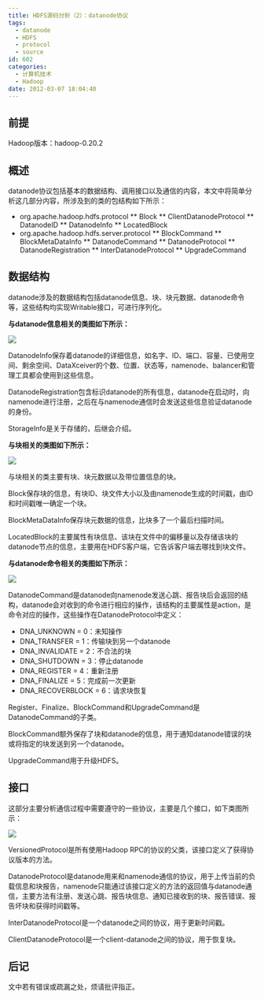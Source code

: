 ```yaml
---
title: HDFS源码分析（2）：datanode协议
tags:
  - datanode
  - HDFS
  - protocol
  - source
id: 602
categories:
  - 计算机技术
  - Hadoop
date: 2012-03-07 18:04:40
---
```


## 前提 ##
Hadoop版本：hadoop-0.20.2

## 概述 ##

datanode协议包括基本的数据结构、调用接口以及通信的内容，本文中将简单分析这几部分内容，所涉及到的类的包结构如下所示：

* org.apache.hadoop.hdfs.protocol
** Block
** ClientDatanodeProtocol
** DatanodeID
** DatanodeInfo
** LocatedBlock
* org.apache.hadoop.hdfs.server.protocol
** BlockCommand
** BlockMetaDataInfo
** DatanodeCommand
** DatanodeProtocol
** DatanodeRegistration
** InterDatanodeProtocol
** UpgradeCommand

<!--more-->

## 数据结构 ##

datanode涉及的数据结构包括datanode信息、块、块元数据、datanode命令等，这些结构均实现Writable接口，可进行序列化。

**与datanode信息相关的类图如下所示：**

![](http://lh5.googleusercontent.com/-qjCw67iHqtk/T1cvieUk5eI/AAAAAAAAAK8/m9qD1F_BnlI/s1033/DatanodeInfo.jpg)

DatanodeInfo保存着datanode的详细信息，如名字、ID、端口、容量、已使用空间、剩余空间、DataXceiver的个数、位置、状态等，namenode、balancer和管理工具都会使用到这些信息。

DatanodeRegistration包含标识datanode的所有信息，datanode在启动时，向namenode进行注册，之后在与namenode通信时会发送这些信息验证datanode的身份。

StorageInfo是关于存储的，后继会介绍。

**与块相关的类图如下所示：**

![](http://lh5.googleusercontent.com/-UQyvFp275Zo/T1cvibIowzI/AAAAAAAAALE/0CJFbVVIVcQ/s591/DatanodeBlock.jpg)

与块相关的类主要有块、块元数据以及带位置信息的块。

Block保存块的信息，有块ID、块文件大小以及由namenode生成的时间戳，由ID和时间戳唯一确定一个块。

BlockMetaDataInfo保存块元数据的信息，比块多了一个最后扫描时间。

LocatedBlock的主要属性有块信息、该块在文件中的偏移量以及存储该块的datanode节点的信息，主要用在HDFS客户端，它告诉客户端去哪找到块文件。

**与datanode命令相关的类图如下所示：**

![](http://lh4.googleusercontent.com/-7dSVbW6rvGk/T1cxo26hMRI/AAAAAAAAALk/vne4P9Fz2gI/s592/DatanodeCommand.jpg)

DatanodeCommand是datanode向namenode发送心跳、报告块后会返回的结构，datanode会对收到的命令进行相应的操作，该结构的主要属性是action，是命令对应的操作，这些操作在DatanodeProtocol中定义：

* DNA_UNKNOWN = 0：未知操作
* DNA_TRANSFER = 1：传输块到另一个datanode
* DNA_INVALIDATE = 2：不合法的块
* DNA_SHUTDOWN = 3：停止datanode
* DNA_REGISTER = 4：重新注册
* DNA_FINALIZE = 5：完成前一次更新
* DNA_RECOVERBLOCK = 6：请求块恢复

Register、Finalize、BlockCommand和UpgradeCommand是DatanodeCommand的子类。

BlockCommand额外保存了块和datanode的信息，用于通知datanode错误的块或将指定的块发送到另一个datanode。

UpgradeCommand用于升级HDFS。

## 接口 ##

这部分主要分析通信过程中需要遵守的一些协议，主要是几个接口，如下类图所示：

![](http://lh5.googleusercontent.com/-jj4vZabhxdQ/T1cviwRyFfI/AAAAAAAAALU/EbrciOlqDq0/s552/DatanodeProtocol.jpg)

VersionedProtocol是所有使用Hadoop RPC的协议的父类，该接口定义了获得协议版本的方法。

DatanodeProtocol是datanode用来和namenode通信的协议，用于上传当前的负载信息和块报告，namenode只能通过该接口定义的方法的返回值与datanode通信，主要方法有注册、发送心跳、报告块信息、通知已接收到的块、报告错误、报告坏块和获得时间戳等。

InterDatanodeProtocol是一个datanode之间的协议，用于更新时间戳。

ClientDatanodeProtocol是一个client-datanode之间的协议，用于恢复块。

## 后记 ##

文中若有错误或疏漏之处，烦请批评指正。